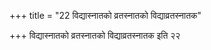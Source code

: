 +++
title = "22 विद्यास्नातको व्रतस्नातको विद्याव्रतस्नातक"

+++
विद्यास्नातको व्रतस्नातको विद्याव्रतस्नातक इति २२